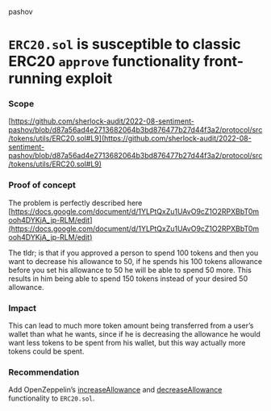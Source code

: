pashov
# `ERC20.sol` is susceptible to classic ERC20 `approve` functionality front-running exploit

### Scope

[https://github.com/sherlock-audit/2022-08-sentiment-pashov/blob/d87a56ad4e2713682064b3bd876477b27d44f3a2/protocol/src/tokens/utils/ERC20.sol#L9](https://github.com/sherlock-audit/2022-08-sentiment-pashov/blob/d87a56ad4e2713682064b3bd876477b27d44f3a2/protocol/src/tokens/utils/ERC20.sol#L9)

### Proof of concept

The problem is perfectly described here [https://docs.google.com/document/d/1YLPtQxZu1UAvO9cZ1O2RPXBbT0mooh4DYKjA_jp-RLM/edit](https://docs.google.com/document/d/1YLPtQxZu1UAvO9cZ1O2RPXBbT0mooh4DYKjA_jp-RLM/edit)

The tldr; is that if you approved a person to spend 100 tokens and then you want to decrease his allowance to 50, if he spends his 100 tokens allowance before you set his allowance to 50 he will be able to spend 50 more. This results in him being able to spend 150 tokens instead of your desired 50 allowance.

### Impact

This can lead to much more token amount being transferred from a user’s wallet than what he wants, since if he is decreasing the allowance he would want less tokens to be spent from his wallet, but this way actually more tokens could be spent.

### Recommendation

Add OpenZeppelin’s [increaseAllowance](https://github.com/OpenZeppelin/openzeppelin-contracts/blob/3dac7bbed7b4c0dbf504180c33e8ed8e350b93eb/contracts/token/ERC20/ERC20.sol#L181) and [decreaseAllowance](https://github.com/OpenZeppelin/openzeppelin-contracts/blob/3dac7bbed7b4c0dbf504180c33e8ed8e350b93eb/contracts/token/ERC20/ERC20.sol#L201) functionality to `ERC20.sol`.